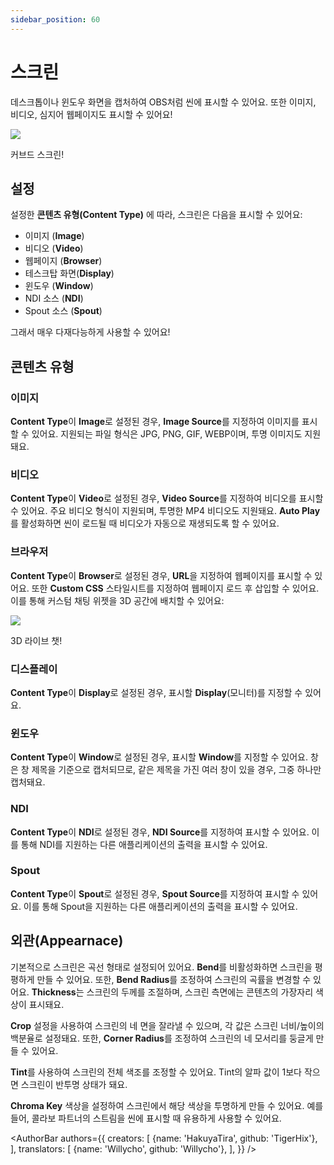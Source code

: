 ```yaml
---
sidebar_position: 60
---
```

# 스크린

데스크톱이나 윈도우 화면을 캡처하여 OBS처럼 씬에 표시할 수 있어요. 또한 이미지, 비디오, 심지어 웹페이지도 표시할 수 있어요!

![](/doc-img/zh-screen-1.webp)
<p class="img-desc">커브드 스크린!</p>

## 설정

설정한 **콘텐츠 유형(Content Type)** 에 따라, 스크린은 다음을 표시할 수 있어요:
* 이미지 (**Image**)
* 비디오 (**Video**)
* 웹페이지 (**Browser**)
* 테스크탑 화면(**Display**)
* 윈도우 (**Window**)
* NDI 소스 (**NDI**)
* Spout 소스 (**Spout**)

그래서 매우 다재다능하게 사용할 수 있어요!

## 콘텐츠 유형

### 이미지

**Content Type**이 **Image**로 설정된 경우, **Image Source**를 지정하여 이미지를 표시할 수 있어요. 지원되는 파일 형식은 JPG, PNG, GIF, WEBP이며, 투명 이미지도 지원돼요.

### 비디오

**Content Type**이 **Video**로 설정된 경우, **Video Source**를 지정하여 비디오를 표시할 수 있어요. 주요 비디오 형식이 지원되며, 투명한 MP4 비디오도 지원돼요. **Auto Play**를 활성화하면 씬이 로드될 때 비디오가 자동으로 재생되도록 할 수 있어요.

### 브라우저

**Content Type**이 **Browser**로 설정된 경우, **URL**을 지정하여 웹페이지를 표시할 수 있어요. 또한 **Custom CSS** 스타일시트를 지정하여 웹페이지 로드 후 삽입할 수 있어요. 이를 통해 커스텀 채팅 위젯을 3D 공간에 배치할 수 있어요:

![](/doc-img/zh-screen-2.webp)
<p class="img-desc">3D 라이브 챗!</p>

### 디스플레이

**Content Type**이 **Display**로 설정된 경우, 표시할 **Display**(모니터)를 지정할 수 있어요. 

### 윈도우

**Content Type**이 **Window**로 설정된 경우, 표시할 **Window**를 지정할 수 있어요. 창은 창 제목을 기준으로 캡처되므로, 같은 제목을 가진 여러 창이 있을 경우, 그중 하나만 캡처돼요.

### NDI

**Content Type**이 **NDI**로 설정된 경우, **NDI Source**를 지정하여 표시할 수 있어요. 이를 통해 NDI를 지원하는 다른 애플리케이션의 출력을 표시할 수 있어요.

### Spout

**Content Type**이 **Spout**로 설정된 경우, **Spout Source**를 지정하여 표시할 수 있어요. 이를 통해 Spout을 지원하는 다른 애플리케이션의 출력을 표시할 수 있어요.

## 외관(Appearnace)

기본적으로 스크린은 곡선 형태로 설정되어 있어요. **Bend**를 비활성화하면 스크린을 평평하게 만들 수 있어요. 또한, **Bend Radius**를 조정하여 스크린의 곡률을 변경할 수 있어요. **Thickness**는 스크린의 두께를 조절하며, 스크린 측면에는 콘텐츠의 가장자리 색상이 표시돼요.

**Crop** 설정을 사용하여 스크린의 네 면을 잘라낼 수 있으며, 각 값은 스크린 너비/높이의 백분율로 설정돼요. 또한, **Corner Radius**를 조정하여 스크린의 네 모서리를 둥글게 만들 수 있어요.

**Tint**를 사용하여 스크린의 전체 색조를 조정할 수 있어요. Tint의 알파 값이 1보다 작으면 스크린이 반투명 상태가 돼요.

**Chroma Key** 색상을 설정하여 스크린에서 해당 색상을 투명하게 만들 수 있어요. 예를 들어, 콜라보 파트너의 스트림을 씬에 표시할 때 유용하게 사용할 수 있어요.

<AuthorBar authors={{
  creators: [
    {name: 'HakuyaTira', github: 'TigerHix'},
  ],
  translators: [
    {name: 'Willycho', github: 'Willycho'},
  ],
}} />
